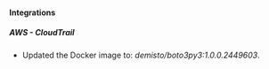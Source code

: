 
#### Integrations

##### AWS - CloudTrail

- Updated the Docker image to: *demisto/boto3py3:1.0.0.2449603*.
